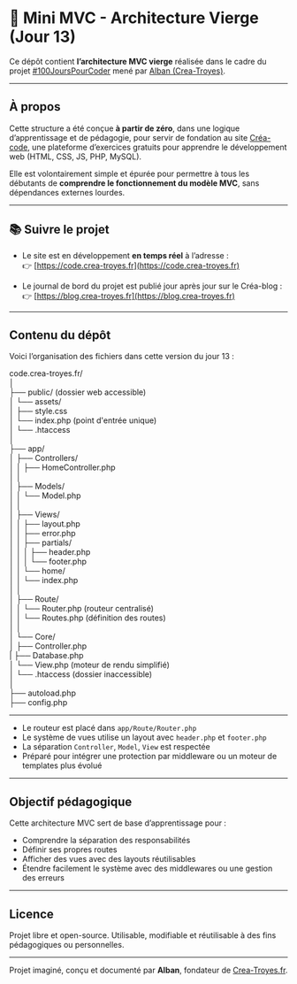 # 🧱 Mini MVC - Architecture Vierge (Jour 13)

Ce dépôt contient **l’architecture MVC vierge** réalisée dans le cadre du projet [#100JoursPourCoder](https://blog.crea-troyes.fr) mené par [Alban (Crea-Troyes)](https://crea-troyes.fr).

---

## À propos

Cette structure a été conçue **à partir de zéro**, dans une logique d’apprentissage et de pédagogie, pour servir de fondation au site [Créa-code](https://code.crea-troyes.fr), une plateforme d’exercices gratuits pour apprendre le développement web (HTML, CSS, JS, PHP, MySQL).

Elle est volontairement simple et épurée pour permettre à tous les débutants de **comprendre le fonctionnement du modèle MVC**, sans dépendances externes lourdes.

---

## 📚 Suivre le projet

- Le site est en développement **en temps réel** à l’adresse :  
  👉 [https://code.crea-troyes.fr](https://code.crea-troyes.fr)

- Le journal de bord du projet est publié jour après jour sur le Créa-blog :  
  👉 [https://blog.crea-troyes.fr](https://blog.crea-troyes.fr)

---

## Contenu du dépôt

Voici l’organisation des fichiers dans cette version du jour 13 :

code.crea-troyes.fr/<br>
│<br>
├── public/ (dossier web accessible)<br>
│   └── assets/<br>
│       ├── style.css<br>
│   └── index.php (point d'entrée unique)<br>
│   └── .htaccess<br>
│<br>
├── app/<br>
│   ├── Controllers/<br>
│   │   ├── HomeController.php<br>
│   │<br>
│   ├── Models/<br>
│   │   └── Model.php<br>
│   │<br>
│   ├── Views/<br>
│   │   ├── layout.php<br>
│   │   ├── error.php<br>
│   │   ├── partials/<br>
│   │   │   ├── header.php<br>
│   │   │   └── footer.php<br>
│   │   └── home/<br>
│   │       └── index.php<br>
│   │<br>
│   ├── Route/<br>
│   │   └── Router.php (routeur centralisé)<br>
│   │   └── Routes.php (définition des routes)<br>
│   │<br>
│   └── Core/<br>
│       ├── Controller.php<br>
|       ├── Database.php<br>
│       └── View.php (moteur de rendu simplifié)<br>
│   └── .htaccess (dossier inaccessible)<br>
│<br>
├── autoload.php <br>
├── config.php<br>

---

- Le routeur est placé dans `app/Route/Router.php`
- Le système de vues utilise un layout avec `header.php` et `footer.php`
- La séparation `Controller`, `Model`, `View` est respectée
- Préparé pour intégrer une protection par middleware ou un moteur de templates plus évolué

---

## Objectif pédagogique

Cette architecture MVC sert de base d’apprentissage pour :

- Comprendre la séparation des responsabilités
- Définir ses propres routes
- Afficher des vues avec des layouts réutilisables
- Étendre facilement le système avec des middlewares ou une gestion des erreurs

---

## Licence

Projet libre et open-source. Utilisable, modifiable et réutilisable à des fins pédagogiques ou personnelles.

---

Projet imaginé, conçu et documenté par **Alban**, fondateur de [Crea-Troyes.fr](https://crea-troyes.fr).
